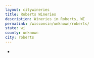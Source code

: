 ```yaml
---
layout: citywineries
title: Roberts Wineries
description: Wineries in Roberts, WI
permalink: /wisconsin/unknown/roberts/
state: wi
county: unknown
city: roberts
---
```

-
